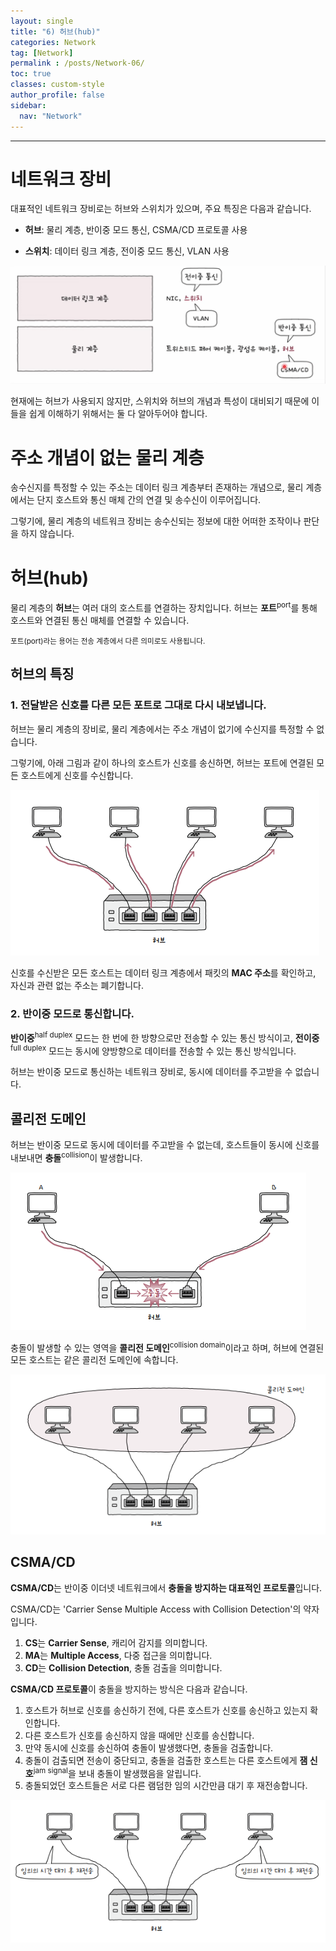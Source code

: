 ```yaml
---
layout: single
title: "6) 허브(hub)"
categories: Network
tag: [Network]
permalink : /posts/Network-06/
toc: true
classes: custom-style
author_profile: false
sidebar:
  nav: "Network"
---
```


<hr>

# 네트워크 장비

대표적인 네트워크 장비로는 허브와 스위치가 있으며, 주요 특징은 다음과 같습니다.

- **허브**: 물리 계층, 반이중 모드 통신, CSMA/CD 프로토콜 사용

- **스위치**: 데이터 링크 계층, 전이중 모드 통신, VLAN 사용

<p id="img_center">
  <img 
        src="../../assets/images/Network/6-01.png"
        alt="image"
        title="image"
  >
</p>

현재에는 허브가 사용되지 않지만, 스위치와 허브의 개념과 특성이 대비되기 때문에 이들을 쉽게 이해하기 위해서는 둘 다 알아두어야 합니다.

# 주소 개념이 없는 물리 계층

송수신지를 특정할 수 있는 주소는 데이터 링크 계층부터 존재하는 개념으로, 물리 계층에서는 단지 호스트와 통신 매체 간의 연결 및 송수신이 이루어집니다.

그렇기에, 물리 계층의 네트워크 장비는 송수신되는 정보에 대한 어떠한 조작이나 판단을 하지 않습니다.

# 허브(hub)

물리 계층의 **허브**는 여러 대의 호스트를 연결하는 장치입니다. 허브는 **포트**<sup>port</sup>를 통해 호스트와 연결된 통신 매체를 연결할 수 있습니다.

<small>포트(port)라는 용어는 전송 계층에서 다른 의미로도 사용됩니다.</small>

## 허브의 특징

### 1. 전달받은 신호를 다른 모든 포트로 그대로 다시 내보냅니다.

허브는 물리 계층의 장비로, 물리 계층에서는 주소 개념이 없기에 수신지를 특정할 수 없습니다.

그렇기에, 아래 그림과 같이 하나의 호스트가 신호를 송신하면, 허브는 포트에 연결된 모든 호스트에게 신호를 수신합니다.

<p id="img_center">
  <img 
        src="../../assets/images/Network/6-02.png"
        alt="image"
        title="image"
  >
</p>

신호를 수신받은 모든 호스트는 데이터 링크 계층에서 패킷의 **MAC 주소**를 확인하고, 자신과 관련 없는 주소는 폐기합니다.

### 2. 반이중 모드로 통신합니다.

**반이중**<sup>half duplex</sup> 모드는 한 번에 한 방향으로만 전송할 수 있는 통신 방식이고, **전이중**<sup>full duplex</sup> 모드는 동시에 양방향으로 데이터를 전송할 수 있는 통신 방식입니다.

허브는 반이중 모드로 통신하는 네트워크 장비로, 동시에 데이터를 주고받을 수 없습니다.

## 콜리전 도메인

허브는 반이중 모드로 동시에 데이터를 주고받을 수 없는데, 호스트들이 동시에 신호를 내보내면 **충돌**<sup>collision</sup>이 발생합니다.

<p id="img_center">
  <img 
        src="../../assets/images/Network/6-04.PNG"
        alt="image"
        title="image"
  >
</p>

충돌이 발생할 수 있는 영역을 **콜리전 도메인**<sup>collision domain</sup>이라고 하며, 허브에 연결된 모든 호스트는 같은 콜리전 도메인에 속합니다.

<p id="img_center">
  <img 
        src="../../assets/images/Network/6-03.png"
        alt="image"
        title="image"
  >
</p>

## CSMA/CD

**CSMA/CD**는 반이중 이더넷 네트워크에서 **충돌을 방지하는 대표적인 프로토콜**입니다.

CSMA/CD는 'Carrier Sense Multiple Access with Collision Detection'의 약자입니다.

1. **CS**는 **Carrier Sense**, 캐리어 감지를 의미합니다.
2. **MA**는 **Multiple Access**, 다중 접근을 의미합니다.
3. **CD**는 **Collision Detection**, 충돌 검출을 의미합니다.

**CSMA/CD 프로토콜**이 충돌을 방지하는 방식은 다음과 같습니다.

1. 호스트가 허브로 신호를 송신하기 전에, 다른 호스트가 신호를 송신하고 있는지 확인합니다.
2. 다른 호스트가 신호를 송신하지 않을 때에만 신호를 송신합니다.
3. 만약 동시에 신호를 송신하여 충돌이 발생했다면, 충돌을 검출합니다.
4. 충돌이 검출되면 전송이 중단되고, 충돌을 검출한 호스트는 다른 호스트에게 **잼 신호**<sup>jam signal</sup>을 보내 충돌이 발생했음을 알립니다.
5. 충돌되었던 호스트들은 서로 다른 램덤한 임의 시간만큼 대기 후 재전송합니다.

<p id="img_center">
  <img 
        src="../../assets/images/Network/6-05.png"
        alt="image"
        title="image"
  >
</p>